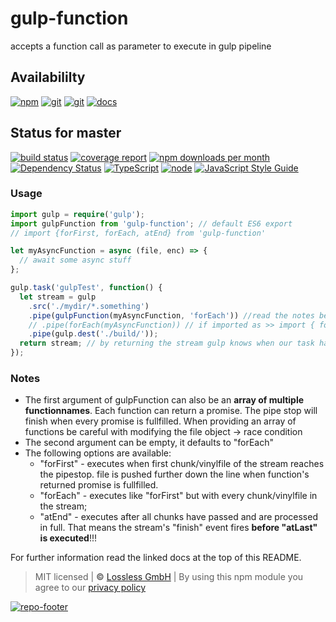 # gulp-function

accepts a function call as parameter to execute in gulp pipeline

## Availabililty

[![npm](https://pushrocks.gitlab.io/assets/repo-button-npm.svg)](https://www.npmjs.com/package/gulp-function)
[![git](https://pushrocks.gitlab.io/assets/repo-button-git.svg)](https://GitLab.com/pushrocks/gulp-function)
[![git](https://pushrocks.gitlab.io/assets/repo-button-mirror.svg)](https://github.com/pushrocks/gulp-function)
[![docs](https://pushrocks.gitlab.io/assets/repo-button-docs.svg)](https://pushrocks.gitlab.io/gulp-function/)

## Status for master

[![build status](https://GitLab.com/pushrocks/gulp-function/badges/master/build.svg)](https://GitLab.com/pushrocks/gulp-function/commits/master)
[![coverage report](https://GitLab.com/pushrocks/gulp-function/badges/master/coverage.svg)](https://GitLab.com/pushrocks/gulp-function/commits/master)
[![npm downloads per month](https://img.shields.io/npm/dm/gulp-function.svg)](https://www.npmjs.com/package/gulp-function)
[![Dependency Status](https://david-dm.org/pushrocks/gulp-function.svg)](https://david-dm.org/pushrocks/gulp-function)
[![TypeScript](https://img.shields.io/badge/TypeScript-2.x-blue.svg)](https://nodejs.org/dist/latest-v6.x/docs/api/)
[![node](https://img.shields.io/badge/node->=%206.x.x-blue.svg)](https://nodejs.org/dist/latest-v6.x/docs/api/)
[![JavaScript Style Guide](https://img.shields.io/badge/code%20style-standard-brightgreen.svg)](http://standardjs.com/)

### Usage

```typescript
import gulp = require('gulp');
import gulpFunction from 'gulp-function'; // default ES6 export
// import {forFirst, forEach, atEnd} from 'gulp-function'

let myAsyncFunction = async (file, enc) => {
  // await some async stuff
};

gulp.task('gulpTest', function() {
  let stream = gulp
    .src('./mydir/*.something')
    .pipe(gulpFunction(myAsyncFunction, 'forEach')) //read the notes below
    // .pipe(forEach(myAsyncFunction)) // if imported as >> import { forEach } from 'gulp-function' <<
    .pipe(gulp.dest('./build/'));
  return stream; // by returning the stream gulp knows when our task has finished.
});
```

### Notes

- The first argument of gulpFunction can also be an **array of multiple functionnames**.
  Each function can return a promise. The pipe stop will finish when every promise is fullfilled.
  When providing an array of functions be careful with modifying the file object -> race condition
- The second argument can be empty, it defaults to "forEach"
- The following options are available:
  - "forFirst" - executes when first chunk/vinylfile of the stream reaches the pipestop.
    file is pushed further down the line when function's returned promise is fullfilled.
  - "forEach" - executes like "forFirst" but with every chunk/vinylfile in the stream;
  - "atEnd" - executes after all chunks have passed and are processed in full.
    That means the stream's "finish" event fires **before "atLast" is executed**!!!

For further information read the linked docs at the top of this README.

> MIT licensed | **&copy;** [Lossless GmbH](https://lossless.gmbh)
> | By using this npm module you agree to our [privacy policy](https://lossless.gmbH/privacy.html)

[![repo-footer](https://pushrocks.gitlab.io/assets/repo-footer.svg)](https://push.rocks)
